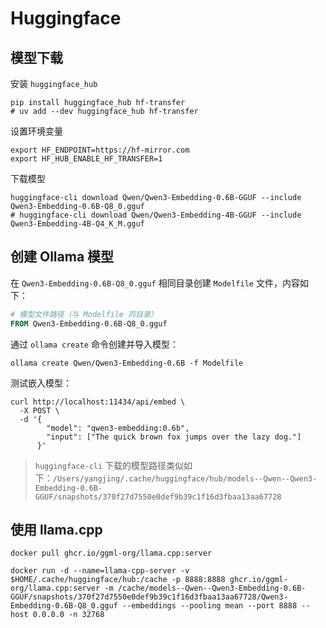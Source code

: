# Huggingface

## 模型下载

安装 `huggingface_hub`

```shell
pip install huggingface_hub hf-transfer
# uv add --dev huggingface_hub hf-transfer
```

设置环境变量

```shell
export HF_ENDPOINT=https://hf-mirror.com
export HF_HUB_ENABLE_HF_TRANSFER=1
```

下载模型

```shell
huggingface-cli download Qwen/Qwen3-Embedding-0.6B-GGUF --include Qwen3-Embedding-0.6B-Q8_0.gguf
# huggingface-cli download Qwen/Qwen3-Embedding-4B-GGUF --include Qwen3-Embedding-4B-Q4_K_M.gguf
```

## 创建 Ollama 模型

在 `Qwen3-Embedding-0.6B-Q8_0.gguf` 相同目录创建 `Modelfile` 文件，内容如下：

```dockerfile
# 模型文件路径（与 Modelfile 同目录）
FROM Qwen3-Embedding-0.6B-Q8_0.gguf
```

通过 `ollama create` 命令创建并导入模型：

```shell
ollama create Qwen/Qwen3-Embedding-0.6B -f Modelfile
```

测试嵌入模型：

```shell
curl http://localhost:11434/api/embed \
  -X POST \
  -d '{
        "model": "qwen3-embedding:0.6b",
        "input": ["The quick brown fox jumps over the lazy dog."]
      }'
```

> `huggingface-cli` 下载的模型路径类似如下：`/Users/yangjing/.cache/huggingface/hub/models--Qwen--Qwen3-Embedding-0.6B-GGUF/snapshots/370f27d7550e0def9b39c1f16d3fbaa13aa67728`

## 使用 llama.cpp

```shell
docker pull ghcr.io/ggml-org/llama.cpp:server
```

```shell
docker run -d --name=llama-cpp-server -v $HOME/.cache/huggingface/hub:/cache -p 8888:8888 ghcr.io/ggml-org/llama.cpp:server -m /cache/models--Qwen--Qwen3-Embedding-0.6B-GGUF/snapshots/370f27d7550e0def9b39c1f16d3fbaa13aa67728/Qwen3-Embedding-0.6B-Q8_0.gguf --embeddings --pooling mean --port 8888 --host 0.0.0.0 -n 32768
```
